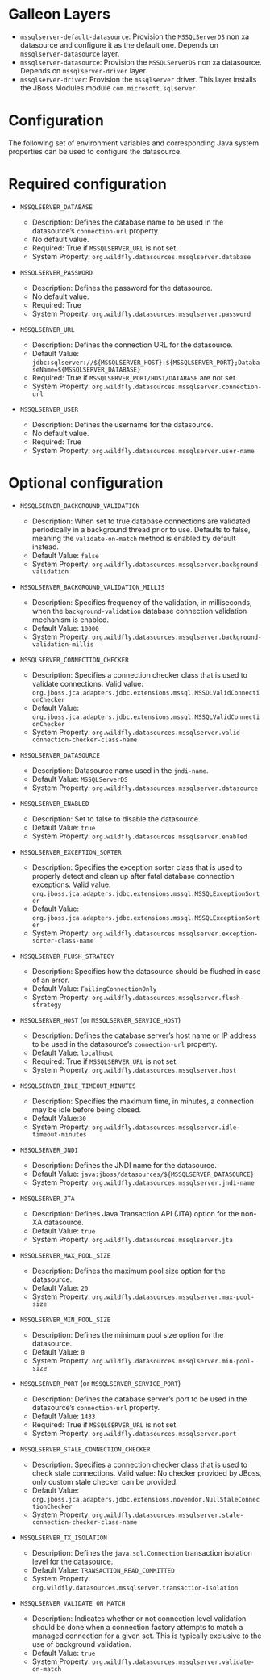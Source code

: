 Galleon Layers
=========

* `mssqlserver-default-datasource`: Provision the `MSSQLServerDS` non xa datasource and configure it as the default one. Depends on `mssqlserver-datasource` layer.
* `mssqlserver-datasource`: Provision the `MSSQLServerDS` non xa datasource. Depends on `mssqlserver-driver` layer.
* `mssqlserver-driver`: Provision the `mssqlserver` driver. This layer installs the JBoss Modules module `com.microsoft.sqlserver`.

Configuration
========

The following set of environment variables and corresponding Java system properties can be used to configure the datasource.

Required configuration
==============

* `MSSQLSERVER_DATABASE`

  * Description: Defines the database name to be used in the datasource’s `connection-url` property.
  * No default value.
  * Required: True if `MSSQLSERVER_URL` is not set.
  * System Property: `org.wildfly.datasources.mssqlserver.database`

* `MSSQLSERVER_PASSWORD`

  * Description: Defines the password for the datasource.
  * No default value.
  * Required: True
  * System Property: `org.wildfly.datasources.mssqlserver.password`

* `MSSQLSERVER_URL`

  * Description: Defines the connection URL for the datasource. 
  * Default Value: `jdbc:sqlserver://${MSSQLSERVER_HOST}:${MSSQLSERVER_PORT};DatabaseName=${MSSQLSERVER_DATABASE}`
  * Required: True if `MSSQLSERVER_PORT/HOST/DATABASE` are not set.
  * System Property: `org.wildfly.datasources.mssqlserver.connection-url`

* `MSSQLSERVER_USER`

  * Description: Defines the username for the datasource. 
  * No default value.
  * Required: True
  * System Property: `org.wildfly.datasources.mssqlserver.user-name`

Optional configuration
==============

* `MSSQLSERVER_BACKGROUND_VALIDATION`

  * Description: When set to true database connections are validated periodically in a background thread prior to use. Defaults to false, meaning the `validate-on-match` method is enabled by default instead.  
  * Default Value: `false`
  * System Property: `org.wildfly.datasources.mssqlserver.background-validation`

* `MSSQLSERVER_BACKGROUND_VALIDATION_MILLIS`

  * Description: Specifies frequency of the validation, in milliseconds, when the `background-validation` database connection validation mechanism is enabled.    
  * Default Value: `10000`
  * System Property: `org.wildfly.datasources.mssqlserver.background-validation-millis`

* `MSSQLSERVER_CONNECTION_CHECKER`

  * Description: Specifies a connection checker class that is used to validate connections. Valid value: `org.jboss.jca.adapters.jdbc.extensions.mssql.MSSQLValidConnectionChecker`
  * Default Value: `org.jboss.jca.adapters.jdbc.extensions.mssql.MSSQLValidConnectionChecker`
  * System Property: `org.wildfly.datasources.mssqlserver.valid-connection-checker-class-name`

* `MSSQLSERVER_DATASOURCE`

  * Description: Datasource name used in the `jndi-name`.
  * Default Value: `MSSQLServerDS`
  * System Property: `org.wildfly.datasources.mssqlserver.datasource`

* `MSSQLSERVER_ENABLED`

  * Description: Set to false to disable the datasource.
  * Default Value: `true`
  * System Property: `org.wildfly.datasources.mssqlserver.enabled`

* `MSSQLSERVER_EXCEPTION_SORTER`

  * Description: Specifies the exception sorter class that is used to properly detect and clean up after fatal database connection exceptions. Valid value: `org.jboss.jca.adapters.jdbc.extensions.mssql.MSSQLExceptionSorter`
  * Default Value: `org.jboss.jca.adapters.jdbc.extensions.mssql.MSSQLExceptionSorter`
  * System Property: `org.wildfly.datasources.mssqlserver.exception-sorter-class-name`

* `MSSQLSERVER_FLUSH_STRATEGY`

  * Description: Specifies how the datasource should be flushed in case of an error.    
  * Default Value: `FailingConnectionOnly`
  * System Property: `org.wildfly.datasources.mssqlserver.flush-strategy`

* `MSSQLSERVER_HOST` (or `MSSQLSERVER_SERVICE_HOST`)

  * Description: Defines the database server’s host name or IP address to be used in the datasource’s `connection-url` property.
  * Default Value: `localhost`
  * Required: True if `MSSQLSERVER_URL` is not set.
  * System Property: `org.wildfly.datasources.mssqlserver.host`

* `MSSQLSERVER_IDLE_TIMEOUT_MINUTES`

  * Description: Specifies the maximum time, in minutes, a connection may be idle before being closed.
  * Default Value:`30`
  * System Property: `org.wildfly.datasources.mssqlserver.idle-timeout-minutes`

* `MSSQLSERVER_JNDI`

  * Description: Defines the JNDI name for the datasource.
  * Default Value: `java:jboss/datasources/${MSSQLSERVER_DATASOURCE}`
  * System Property: `org.wildfly.datasources.mssqlserver.jndi-name`

* `MSSQLSERVER_JTA`

  * Description: Defines Java Transaction API (JTA) option for the non-XA datasource.
  * Default Value: `true`
  * System Property: `org.wildfly.datasources.mssqlserver.jta`

* `MSSQLSERVER_MAX_POOL_SIZE`

  * Description: Defines the maximum pool size option for the datasource.
  * Default Value: `20`
  * System Property: `org.wildfly.datasources.mssqlserver.max-pool-size`

* `MSSQLSERVER_MIN_POOL_SIZE`

  * Description: Defines the minimum pool size option for the datasource.
  * Default Value: `0`
  * System Property: `org.wildfly.datasources.mssqlserver.min-pool-size`

* `MSSQLSERVER_PORT` (or `MSSQLSERVER_SERVICE_PORT`)

  * Description: Defines the database server’s port to be used in the datasource’s `connection-url` property. 
  * Default Value: `1433`
  * Required: True if `MSSQLSERVER_URL` is not set.
  * System Property: `org.wildfly.datasources.mssqlserver.port`

* `MSSQLSERVER_STALE_CONNECTION_CHECKER`

  * Description: Specifies a connection checker class that is used to check stale connections. Valid value: No checker provided by JBoss, only custom stale checker can be provided.
  * Default Value: `org.jboss.jca.adapters.jdbc.extensions.novendor.NullStaleConnectionChecker`
  * System Property: `org.wildfly.datasources.mssqlserver.stale-connection-checker-class-name`

* `MSSQLSERVER_TX_ISOLATION`

  * Description: Defines the `java.sql.Connection` transaction isolation level for the datasource.    
  * Default Value: `TRANSACTION_READ_COMMITTED`
  * System Property: `org.wildfly.datasources.mssqlserver.transaction-isolation`

* `MSSQLSERVER_VALIDATE_ON_MATCH`

  * Description: Indicates whether or not connection level validation should be done when a connection factory attempts to match a managed connection for a given set. This is typically exclusive to the use of background validation.
  * Default Value: `true`
  * System Property: `org.wildfly.datasources.mssqlserver.validate-on-match`

